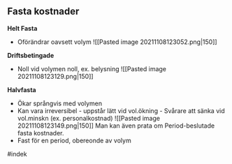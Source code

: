 ## Fasta kostnader 
**Helt Fasta**
- Oförändrar oavsett volym
![[Pasted image 20211108123052.png|150]]

**Driftsbetingade**
- Noll vid volymen noll, ex. belysning
![[Pasted image 20211108123129.png|150]]

**Halvfasta**
- Ökar språngvis med volymen
- Kan vara irreversibel
		- uppstår lätt vid vol.ökning
		- Svårare att sänka vid vol.minskn (ex. personalkostnad)
![[Pasted image 20211108123149.png|150]]
Man kan även prata om Period-beslutade fasta kostnader.
- Fast för en period, obereonde av volym

#indek 